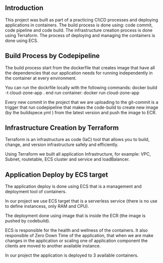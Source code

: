 ## Introduction

This project was built as part of a practicing CI\CD processes and deploying applications in containers.
The build process is done using:
code commit, code pipeline and code build.
The infrastructure creation process is done using Terraform.
The process of deploying and managing the containers is done using ECS.


## Build Process by Codepipeline

The build process start from the dockerfile that creates image that have all the dependencies that our application needs for running independently in the container at every environment.

You can run the dockrfile locally with the following commands: docker build -t cloud-zone-app .   end run container: docker run cloud-zone-app

Every new commit in the project that we are uploading to the git-commit is a trigger that run codepipeline that makes the code-build to create new image (by the buildspece.yml ) from the latest version and push the image to ECR.

## Infrastructure Creation by Terraform

Terraform is an infrastructure as code (IaC) tool that allows you to build, change, and version infrastructure safely and efficiently. 

Using Terraform we built all application Infrastructure, for example: VPC, Subnet, routetable, ECS cluster and service and loadBalancer.

## Application Deploy by ECS target

The application deploy is done using ECS that is a management and deployment tool of containers.

In our project we use ECS target that is a serverless service (there is no use to define instancess, only RAM and CPU).

The deployment done using image that is inside the ECR (the image is pushed by codebuild).

ECS is responsible for the health and wellness of the containers. It also responsible of Zero Down Time of the application, that when we are make changes in the application or scaling one of application component the clients are moved to another available instance.

In our project the application is deployed to 3 available containers.
